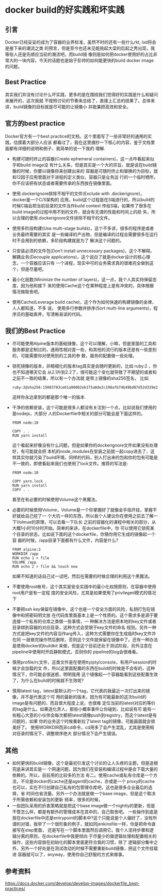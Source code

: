 # docker build的好实践和坏实践 

## 引言
Docker已经妥妥的成为了容器的业界标准，虽然不时的还有一些什么rkt, lxd将会是接下来的潮流之类 的预言，但是至今也还未⻅能挑起大梁的后起之秀出现，我等俗人还是先顺应当前的潮流吧。而build镜 像则是如何把docker使用好的占比非常大的一块内容，今天的话题也是始于彭帅的如何能更快的build docker image的问题。

## Best Practice
其实我们并没有讨论什么坏实践，更多的是在围绕我们觉得好的实践是什么和疑问来展开的，这次我就 不按照讨论的节奏来总结了，直接上汇总的结果了。总体来讲，build镜像的目标就是尽可能的让镜像小 并能兼顾高效和安全。

## 官方的best practice
Docker官方有一个best practice的文档，这个里面写了一些非常好的通用的实践，估摸着大部分人应该 都看过了，我在这里摘抄一下核心的内容，鉴于文档里面都有详细的说明和例子，我简单的说一下我的 理解.

- 构建可随时终止的容器(Create ephemeral containers)，这一点咋看起来似乎和build image没 有什么关系，但是其实是一个大的宗旨，就是说在build镜像的时候，你要以镜像将来创建出来的 容器是可随时终止和替换的为目标，就和12因子应用里面对于进程的定义类似，容器只是业务运 行的一个临时栖所，你不应该把有状态或者需要传承的东⻄放在镜像里面。

- 使用.dockerignore排除不相干的文件(Exclude with .dockerignore)，docker是一个C/S架构的 应用，build这个过程是在S端进行的，所以build的时候C端会把当前目录的文件当作build context 传给S端，如果传了很多在build image的过程中用不到的文件，就会有无谓的性能和时间上的损 失，所以合理的使用.dockerignore文件排除不相干的文件。

- 使用多阶段构建(Use multi-stage builds)，这个不多讲，很多的程序是或者业务最终需要的其实 是一些编译的产出物，但是编译的过程会需要很多在运行时不会用到的依赖，多阶段构建就是为了 解决这个问题的。

- 只安装必须的文件包(Don’t install unnecessary packages)，这个不解释。 解耦业务(Decouple applications)，这个说白了就是docker设计的核心理念，一个容器应该只有 一个进程，现实中可的业务需求真的很难完全做到这个，但是尽量吧。

- 最小化层数(Minimize the number of layers)，这一点，我个人其实持保留态度，因为他和接下 来的使用Cache这个在某种程度上是有冲突的，具体根据情况做取舍吧。

- 使用Cache(Leverage build cache)，这个作为如何快速的构建镜像的金律，人人都知道，不多 说。
使用多行参数并排序(Sort multi-line arguments)，程序员的基础素养，写清晰易读的代码。 

## 我们的Best Practice

- 尽可能使用Alpine版本的基础镜像，这个可以理解，小嘛，但是里面的工具和服务都是定制过的，通用性相对差一些，和其他的流行的版本还是有一些差别的，可能需要你对使用到的工具的参 数，服务的配置做一些处理。

- 锁死镜像的版本，非精细化的版本tag其实是会随时更新的，比如 ruby:2 ，你也不知道哪天它会 从2.1升到2.2了，很可能这个变化就导致了不期望的或者和之前不一致的结果，所以有一个办法就 是带上镜像的sha256签名，
比如
  ```
  ruby:2@sha256:15083783ce61a90002eb175a0de2c198afb74b49bd87d52d329e2f4a57b21562
  ```
  这样你永远拿到的都是那个唯一的版本.

- 干净的依赖安装，这个可能是很多人都没有关注到一个点，比如说我们使用的是nodejs，大部分 人的Dockerfile中相关的部分可能会是下面这样的。

  ```
  FROM node:10

  COPY . .
  RUN yarn install
  ```

  这个看起来好像没有什么问题，但是如果你的dockerignore文件如果没有处理好，有可能就会把 本机的node_modules在安装之前就一起copy进去了，这样其实你就污染了build环境，同样的代码，别人打出来的包和你的包有可能是不一致的，即使看起来我们也使用了lock文件。推荐的写法是:

    ```
    FROM node:10

    COPY yarn.lock .
    RUN yarn install
    COPY . .
    ```
  甚至在有必要的时候使用Volume这个黑魔法。

- 必要的时候使用Volume，Volume是一个你掌握好了就像金手指开挂，掌握不好就给自己挖了一 个大坑一样的东⻄，所以我个人建议你在使用之前去了解一下Volmue的原理，可以去看一下队⻓ 之前的容器化的课程中相关的部分，从大概1小时10分时开始。简单的来讲，在dockerfile中，你 可以使用它锁死某个目录的状态，比如说下面的这个dockerfile，你猜你用它生成的镜像起一个容 器的时候，/app目录下面都有什么文件，内容是什么?
 
  ```
  FROM alpine:3
  WORKDIR /app
  RUN echo 1 > file
  VOLUME /app
  RUN echo 2 > file && touch new
  ```
  如果不知道的话自己试一试吧，然后在需要的时候合理的利用这个黑魔法。

- 不要使用root帐号，这个其实是安全实践中的最小化权限原则，在容器中使用root用户是有一定程 度的安全⻛险，尤其是如果使用了privileged模式的情况下

- 不要把ssh key保留在镜像中，这个也是一个安全方面的⻛险，私钥打包在镜像中和把密码明文放 在代码库里面基本上是一个性质的。这个需求多是源于要连接一个私有的仓库之类做一些事情，一 种解决方法是把本地的key文件或者目录绑到容器的对应目录，这种方式会受限于key文件的命名 规则。另外一种方式是把key文件的内容当作arg传入，这种方式需要你在生成临时key文件并在同 一层做完操作然后删除，否则这个文件就保留在镜像中了。还有一种办法是使用docker的buildkit 来做，但是这个目前还处于测试阶段，另外注意在pipeline中使用时开启静默模式，否则你的 pipeline的log会很难看。

- 慎用profile/rc文件，这类文件是在使用tty/pty/console，有用户session的时候才会加载的文 件，所以这里面配置的东⻄在build的时候是不会有的，这种情况下，你可能会很迷惑，明明我用 这个镜像起一个容器能看到这些配置生效了，为什么在build的时候就不生效呢?

- 慎用latest tag，latest是默认的一个tag，它代表的我最近一次打出来的镜像，并不是代表这个可 用的最新的版本，因为有可能最新的这次build的image是有问题的，而且很大程度上说，也很难 定位当前的latest对应的等价的tag是什么。如果造化弄人，那些小概率事件让你碰到，比如说有可 能有一些粗心大意的小伙伴会每次都把latest镜像push到registry，而这个latest是有问题的，如果 你的业务这个时候重新拉了latest tag的镜像，可能画面就会很美好了。
使用WORKDIR而非cd命令，cd用多了会产生混乱，尤其是使用相对目录的情况下，调整顺序绝大 部分情况下会产生错误。

## 其他

- 如何更快的build镜像，这个是最初引发这个讨论的让人头疼的主题，但是追根究底来讲其实是一 个网速问题，因为我们在安装和编译过程中是会下载大量的依赖的。所以，目前用的比较多的方法 有二。使用cache或私有仓库是一个方法，不论是docker的cache还是agent的cache，亦或是一个 proxy的cache也可以，实在不行创建自己私有的包管理仓库吧，这也是很多企业最后的选择，省 时间也省流量。另外一个办法就是做一个base image，但是这个取决于所需依赖和安装包的更新 频率，很多的时候，
- 一些团队采用的折衷策略就是把这个base image做一个nightly的更新，但是 不管怎么样，都是有额外的管理成本在其中的，自己取舍吧。 一些操作到底是放在dockerfile中还是entrypoint的脚本中?这个只能说是个人偏好了，没有所 谓的对错，我举了一个很形象的例子，就如同jenkinsfile一样，你是把命令直接写在step里面， 还是写在一个脚本里面然后调用它。我个人坚持步骤和逻辑分离的原则，在dockerfile中我更倾向 于尽量少的做逻辑处理和配置相关的操作，这些内容放在初始化的脚本里面更符合我的习惯，除了 逻辑部分集中之外，另外一个好处是在测试改动的时候不需要重新build镜像，把这个文件挂载进 容器就可以了，anyway，使用你自己舒服的方式来做事。

## 参考资料

https://docs.docker.com/develop/develop-images/dockerfile_best-practices/
            